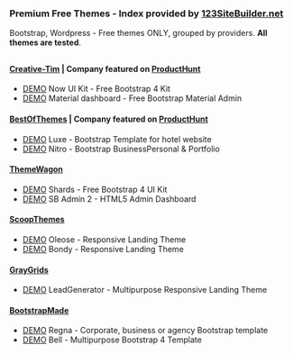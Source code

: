 ### Premium Free Themes - Index provided by [123SiteBuilder.net](https://www.123SiteBuilder.net) 

Bootstrap, Wordpress - Free themes ONLY, grouped by providers. **All themes are tested**.  


## 
#### [Creative-Tim](https://www.creative-tim.com/bootstrap-themes/free) | Company featured on [ProductHunt](https://www.producthunt.com/) 

* [DEMO](http://demos.creative-tim.com/now-ui-kit/index.html) Now UI Kit - Free Bootstrap 4 Kit
* [DEMO](http://demos.creative-tim.com/material-dashboard/examples/dashboard.html) Material dashboard - Free Bootstrap Material Admin

#### [BestOfThemes](https://www.bestofthemes.com) | Company featured on [ProductHunt](https://www.producthunt.com/)  

* [DEMO](https://freehtml5.co/demos/nitro/) Luxe - Bootstrap Template for hotel website
* [DEMO](https://freehtml5.co/demos/luxe/) Nitro - Bootstrap BusinessPersonal & Portfolio
    
#### [ThemeWagon](https://themewagon.com/theme_tag/free/) 

* [DEMO](http://demo.themewagon.com/preview/download-free-bootstrap-4-ui-kit) Shards - Free Bootstrap 4 UI Kit
* [DEMO](https://technext.github.io/startbootstrap-sb-admin-2/pages/index.html) SB Admin 2 - HTML5 Admin Dashboard

#### [ScoopThemes](http://www.scoopthemes.com/) 

* [DEMO](http://www.scoopthemes.com/templates/Oleose/Freeze/) Oleose - Responsive Landing Theme
* [DEMO](http://www.scoopthemes.com/templates/bondy/) Bondy - Responsive Landing Theme

#### [GrayGrids](https://graygrids.com)

* [DEMO](http://vtdes.ru/demo/leadgen/) LeadGenerator - Multipurpose Responsive Landing Theme

#### [BootstrapMade](https://bootstrapmade.com)

* [DEMO](https://bootstrapmade.com/demo/Regna/) Regna - Corporate, business or agency Bootstrap template
* [DEMO](https://bootstrapmade.com/demo/Bell/) Bell - Multipurpose Bootstrap 4 Template





